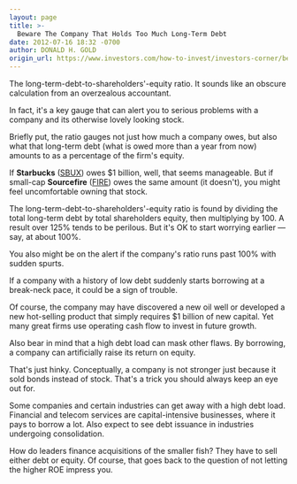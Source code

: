 ```yaml
---
layout: page
title: >-
  Beware The Company That Holds Too Much Long-Term Debt
date: 2012-07-16 18:32 -0700
author: DONALD H. GOLD
origin_url: https://www.investors.com/how-to-invest/investors-corner/beware-the-company-with-too-much-debt
---
```





The long-term-debt-to-shareholders'-equity ratio. It sounds like an obscure calculation from an overzealous accountant.

  

In fact, it's a key gauge that can alert you to serious problems with a company and its otherwise lovely looking stock.

  

Briefly put, the ratio gauges not just how much a company owes, but also what that long-term debt (what is owed more than a year from now) amounts to as a percentage of the firm's equity.

  

If **Starbucks** ([SBUX](https://research.investors.com/quote.aspx?symbol=SBUX)) owes \$1 billion, well, that seems manageable. But if small-cap **Sourcefire** ([FIRE](https://research.investors.com/quote.aspx?symbol=FIRE)) owes the same amount (it doesn't), you might feel uncomfortable owning that stock.

  

The long-term-debt-to-shareholders'-equity ratio is found by dividing the total long-term debt by total shareholders equity, then multiplying by 100. A result over 125% tends to be perilous. But it's OK to start worrying earlier — say, at about 100%.

  

You also might be on the alert if the company's ratio runs past 100% with sudden spurts.

  

If a company with a history of low debt suddenly starts borrowing at a break-neck pace, it could be a sign of trouble.

  

Of course, the company may have discovered a new oil well or developed a new hot-selling product that simply requires \$1 billion of new capital. Yet many great firms use operating cash flow to invest in future growth.

  

Also bear in mind that a high debt load can mask other flaws. By borrowing, a company can artificially raise its return on equity.

  

That's just hinky. Conceptually, a company is not stronger just because it sold bonds instead of stock. That's a trick you should always keep an eye out for.

  

Some companies and certain industries can get away with a high debt load. Financial and telecom services are capital-intensive businesses, where it pays to borrow a lot. Also expect to see debt issuance in industries undergoing consolidation.

  

How do leaders finance acquisitions of the smaller fish? They have to sell either debt or equity. Of course, that goes back to the question of not letting the higher ROE impress you.




